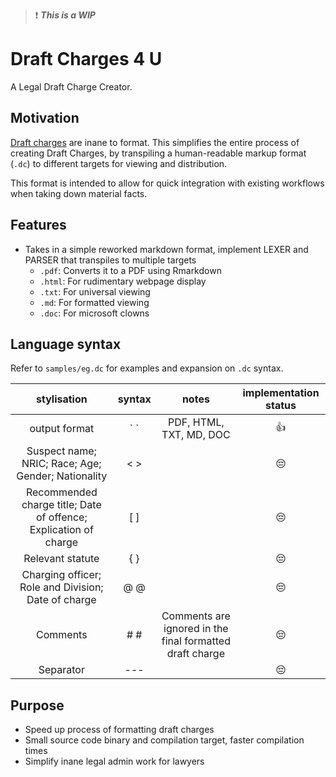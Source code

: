 > ❗ ***This is a WIP***

# Draft Charges 4 U

A Legal Draft Charge Creator.

## Motivation

[Draft charges](https://mustsharenews.com/wp-content/uploads/2018/12/TOC-Charge-Sheet.jpg) are inane to format. This simplifies the entire process of creating Draft Charges, by transpiling a human-readable markup format (`.dc`) to different targets for viewing and distribution.

This format is intended to allow for quick integration with existing workflows when taking down material facts.

## Features

* Takes in a simple reworked markdown format, implement LEXER and PARSER that transpiles to multiple targets
	* `.pdf`: Converts it to a PDF using Rmarkdown
	* `.html`: For rudimentary webpage display
	* `.txt`: For universal viewing
	* `.md`: For formatted viewing
	* `.doc`: For microsoft clowns

## Language syntax

Refer to `samples/eg.dc` for examples and expansion on `.dc` syntax.

| **stylisation** | **syntax** | **notes** | **implementation status** |
| :---: | :---: | :---: | :---: |
| output format | \` ` | PDF, HTML, TXT, MD, DOC | 👍 |
| Suspect name; NRIC; Race; Age; Gender; Nationality | < > | | 😔 |
| Recommended charge title; Date of offence; Explication of charge | [ ] | | 😔 |
| Relevant statute | { } | | 😔 |
| Charging officer; Role and Division; Date of charge | @ @ | | 😔 |
| Comments | # # | Comments are ignored in the final formatted draft charge | 😔 |
| Separator | --- | | 😔 |

## Purpose

* Speed up process of formatting draft charges
* Small source code binary and compilation target, faster compilation times
* Simplify inane legal admin work for lawyers
